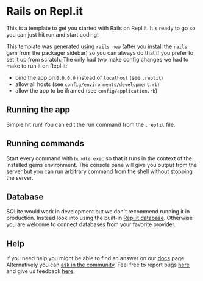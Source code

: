# Rails on Repl.it

This is a template to get you started with Rails on Repl.it. It's ready to go so you can just hit run and start coding!

This template was generated using `rails new` (after you install the `rails` gem from the packager sidebar) so you can always do that if you prefer to set it up from scratch. The only had two make config changes we had to make to run it on Repl.it:

- bind the app on `0.0.0.0` instead of `localhost` (see `.replit`)
- allow all hosts (see `config/environments/development.rb`)
- allow the app to be iframed (see `config/application.rb`)

## Running the app

Simple hit run! You can edit the run command from the `.replit` file.

## Running commands

Start every command with `bundle exec` so that it runs in the context of the installed gems environment. The console pane will give you output from the server but you can run arbitrary command from the shell without stopping the server.

## Database

SQLite would work in development but we don't recommend running it in production. Instead look into using the built-in [Repl.it database](http://docs.repl.it/misc/database). Otherwise you are welcome to connect databases from your favorite provider. 

## Help

If you need help you might be able to find an answer on our [docs](https://docs.repl.it) page. Alternatively you can [ask in the community](https://repl.it/talk/ask). Feel free to report bugs [here](https://repl.it/bugs) and give us feedback [here](https://repl.it/feedback).


